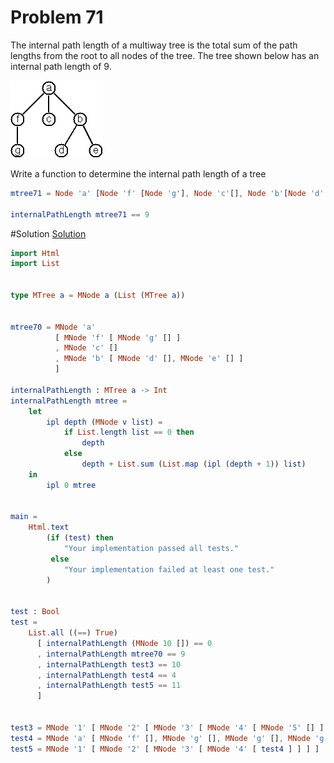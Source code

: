 # Problem 71
The internal path length of a multiway tree is the total sum of the path lengths from the root to all nodes of the tree. The tree shown below has an internal path length of 9.

![](../i/p70.gif)

Write a function to determine the internal path length of a tree

```elm
mtree71 = Node 'a' [Node 'f' [Node 'g'], Node 'c'[], Node 'b'[Node 'd' [], Node 'e' []]]

internalPathLength mtree71 == 9
```

#Solution
[Solution](../s/s71.md)
```elm
import Html
import List


type MTree a = MNode a (List (MTree a))

          
mtree70 = MNode 'a' 
          [ MNode 'f' [ MNode 'g' [] ]
          , MNode 'c' []
          , MNode 'b' [ MNode 'd' [], MNode 'e' [] ]
          ]

internalPathLength : MTree a -> Int
internalPathLength mtree =
    let 
        ipl depth (MNode v list) =
            if List.length list == 0 then
                depth
            else
                depth + List.sum (List.map (ipl (depth + 1)) list)
    in
        ipl 0 mtree


main =
    Html.text
        (if (test) then
            "Your implementation passed all tests."
         else
            "Your implementation failed at least one test."
        )


test : Bool
test =
    List.all ((==) True)
      [ internalPathLength (MNode 10 []) == 0
      , internalPathLength mtree70 == 9
      , internalPathLength test3 == 10
      , internalPathLength test4 == 4
      , internalPathLength test5 == 11
      ]     


test3 = MNode '1' [ MNode '2' [ MNode '3' [ MNode '4' [ MNode '5' [] ] ] ] ]
test4 = MNode 'a' [ MNode 'f' [], MNode 'g' [], MNode 'g' [], MNode 'g' [] ]
test5 = MNode '1' [ MNode '2' [ MNode '3' [ MNode '4' [ test4 ] ] ] ]
        
```